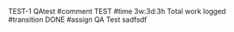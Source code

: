 TEST-1 QAtest
#comment TEST
#time 3w:3d:3h Total work logged
#transition DONE
#assign QA Test
sadfsdf
